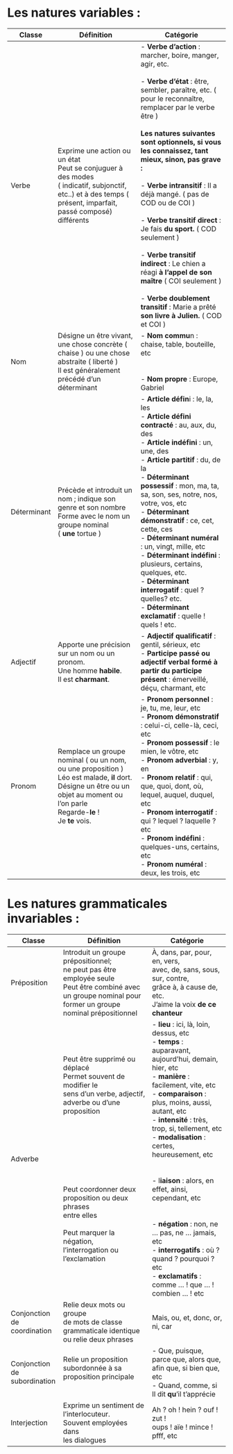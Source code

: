 # Les natures variables :

| Classe      | Définition                                                                                                                                                                                 | Catégorie                                                                                                                                                                                                                                                                                                                                                                                                                                                                                                                                                                                                                                            |
| ----------- | ------------------------------------------------------------------------------------------------------------------------------------------------------------------------------------------ | ---------------------------------------------------------------------------------------------------------------------------------------------------------------------------------------------------------------------------------------------------------------------------------------------------------------------------------------------------------------------------------------------------------------------------------------------------------------------------------------------------------------------------------------------------------------------------------------------------------------------------------------------------- |
| Verbe       | Exprime une action ou un état<br>Peut se conjuguer à des modes <br>( indicatif, subjonctif, etc..) et à des temps ( présent, imparfait, passé composé) différents<br>                      | - **Verbe d’action** : marcher, boire, manger, agir, etc.<br><br>- **Verbe d’état** : être, sembler, paraître, etc. ( pour le reconnaître, remplacer par le verbe être )<br><br>**Les natures suivantes sont optionnels, si vous les connaissez, tant mieux, sinon, pas grave :**<br><br>- **Verbe intransitif** : Il a déjà mangé. ( pas de COD ou de COI )<br><br>- **Verbe transitif direct** : Je fais **du sport.** ( COD seulement )<br><br>- **Verbe transitif indirect** : Le chien a réagi **à l’appel de son maître** ( COI seulement )<br><br>- **Verbe doublement transitif** : Marie a prêté **son livre** **à Julien.** ( COD et COI ) |
| Nom         | Désigne un être vivant, une chose concrète ( chaise ) ou une chose abstraite ( liberté )<br>Il est généralement précédé d’un déterminant                                                   | - **Nom commu**n : chaise, table, bouteille, etc<br><br><br>- **Nom propre** : Europe, Gabriel                                                                                                                                                                                                                                                                                                                                                                                                                                                                                                                                                       |
| Déterminant | Précède et introduit un nom ; indique son genre et son nombre<br>Forme avec le nom un groupe nominal <br>( **une** tortue )                                                                | - **Article défin**i : le, la, les<br>- **Article défini contracté** : au, aux, du, des<br>- **Article indéfini** : un, une, des<br>- **Article partitif** : du, de la<br>- **Déterminant possessif** : mon, ma, ta, sa, son, ses, notre, nos, votre, vos,  etc <br>- **Déterminant démonstratif** : ce, cet, cette, ces<br>- **Déterminant numéral** : un, vingt, mille, etc<br>- **Déterminant indéfini** : plusieurs, certains, quelques, etc.<br>- **Déterminant interrogatif** : quel ? quelles? etc.<br>- **Déterminant exclamatif** : quelle ! quels ! etc.<br>                                                                               |
| Adjectif    | Apporte une précision sur un nom ou un pronom.<br>Une homme **habile**.<br>Il est **charmant**.                                                                                            | - **Adjectif qualificatif** : gentil, sérieux, etc<br>- **Participe passé ou adjectif verbal formé à partir du participe présent** : émerveillé, déçu, charmant, etc                                                                                                                                                                                                                                                                                                                                                                                                                                                                                 |
| Pronom      | Remplace un groupe nominal ( ou un nom, ou une proposition )<br>Léo est malade, **il** dort.<br>Désigne un être ou un objet au moment ou l’on parle<br>Regarde-**le** !<br>Je **te** vois. | - **Pronom personnel** : je, tu, me, leur, etc<br>- **Pronom démonstratif** : celui-ci, celle-là, ceci, etc<br>- **Pronom possessif** : le mien, le vôtre, etc<br>- **Pronom adverbial** : y, en<br>- **Pronom relatif** : qui, que, quoi, dont, où, lequel, auquel, duquel, etc<br>- **Pronom interrogatif** : qui ? lequel ? laquelle ? etc<br>- **Pronom indéfini** : quelques-uns, certains, etc<br>- **Pronom numéral** : deux, les trois, etc<br>                                                                                                                                                                                              |
# Les natures grammaticales invariables :

| Classe                          | Définition                                                                                                                                                                                                                                                                                                       | Catégorie                                                                                                                                                                                                                                                                                                                                                                                                                                                                                                                                              |
| ------------------------------- | ---------------------------------------------------------------------------------------------------------------------------------------------------------------------------------------------------------------------------------------------------------------------------------------------------------------- | ------------------------------------------------------------------------------------------------------------------------------------------------------------------------------------------------------------------------------------------------------------------------------------------------------------------------------------------------------------------------------------------------------------------------------------------------------------------------------------------------------------------------------------------------------ |
| Préposition                     | Introduit un groupe prépositionnel; <br>ne peut pas être employée seule<br>Peut être combiné avec un groupe nominal pour former un groupe nominal prépositionnel<br>                                                                                                                                             | À, dans, par, pour, en, vers, <br>avec, de, sans, sous, sur, contre, <br>grâce à, à cause de, etc.<br>J’aime la voix **de ce chanteur**                                                                                                                                                                                                                                                                                                                                                                                                                |
| Adverbe                         | Peut être supprimé ou déplacé<br>Permet souvent de modifier le <br>sens d’un verbe, adjectif, <br>adverbe ou d’une proposition<br><br><br><br><br><br><br><br><br>Peut coordonner deux <br>proposition ou deux phrases <br>entre elles<br><br>Peut marquer la négation, <br>l’interrogation ou l’exclamation<br> | - **lieu** : ici, là, loin, dessus, etc<br>- **temps** : auparavant, aujourd’hui, demain, hier, etc <br>- **manière** : facilement, vite, etc<br>- **comparaison** : plus, moins, aussi, autant, etc<br>- **intensité** : très, trop, si, tellement, etc<br>- **modalisation** : certes, heureusement, etc<br><br><br>- l**iaison** : alors, en effet, ainsi, cependant, etc<br><br><br>- **négation** : non, ne … pas, ne … jamais, etc<br>- **interrogatifs** : où ? quand ? pourquoi ? etc<br>- **exclamatifs** : comme … ! que … ! combien … ! etc |
| Conjonction de<br>coordination  | Relie deux mots ou groupe <br>de mots de classe <br>grammaticale identique <br>ou relie deux phrases                                                                                                                                                                                                             | Mais, ou, et, donc, or, ni, car                                                                                                                                                                                                                                                                                                                                                                                                                                                                                                                        |
| Conjonction de<br>subordination | Relie un proposition <br>subordonnée à sa <br>proposition principale<br><br>                                                                                                                                                                                                                                     | - Que, puisque, parce que, alors que, afin que, si bien que, etc<br>- Quand, comme, si<br>Il dit **qu**’il t’apprécie                                                                                                                                                                                                                                                                                                                                                                                                                                  |
| Interjection                    | Exprime un sentiment de l’interlocuteur. <br>Souvent employées dans <br>les dialogues                                                                                                                                                                                                                            | Ah ? oh ! hein ? ouf ! zut ! <br>oups ! aïe ! mince ! pfff, etc                                                                                                                                                                                                                                                                                                                                                                                                                                                                                        |
